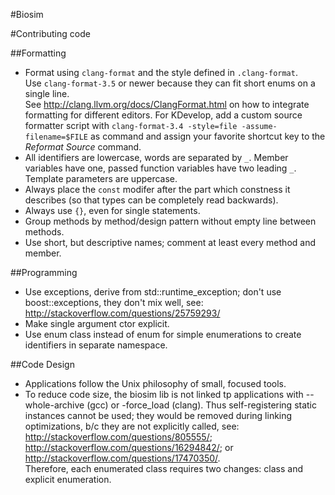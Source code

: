 #Biosim

#Contributing code

##Formatting

* Format using `clang-format` and the style defined in `.clang-format`.  
  Use `clang-format-3.5` or newer because they can fit short enums on a single line.  
  See http://clang.llvm.org/docs/ClangFormat.html on how to integrate formatting for different editors.
  For KDevelop, add a custom source formatter script with `clang-format-3.4 -style=file -assume-filename=$FILE` as
  command and assign your favorite shortcut key to the _Reformat Source_ command.
* All identifiers are lowercase, words are separated by `_`. Member variables have one, passed function variables
  have two leading `_`. Template parameters are uppercase.
* Always place the `const` modifer after the part which constness it describes (so that types can be completely read
  backwards).
* Always use `{}`, even for single statements.
* Group methods by method/design pattern without empty line between methods.
* Use short, but descriptive names; comment at least every method and member.

##Programming

* Use exceptions, derive from std::runtime_exception; don't use boost::exceptions, they don't mix well, 
  see: http://stackoverflow.com/questions/25759293/
* Make single argument ctor explicit.
* Use enum class instead of enum for simple enumerations to create identifiers in separate namespace.

##Code Design

* Applications follow the Unix philosophy of small, focused tools.
* To reduce code size, the biosim lib is not linked tp applications with --whole-archive (gcc) or -force_load (clang). 
  Thus self-registering static instances cannot be used; they would be removed during linking optimizations, b/c they 
  are not explicitly called, 
  see: http://stackoverflow.com/questions/805555/; http://stackoverflow.com/questions/16294842/; 
  or http://stackoverflow.com/questions/17470350/.  
  Therefore, each enumerated class requires two changes: class and explicit enumeration.
